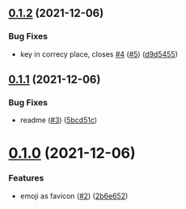 ## [0.1.2](https://github.com/queen-raae/gatsby-plugin-svg-emoji-favicon/compare/v0.1.1...v0.1.2) (2021-12-06)

### Bug Fixes

- key in correcy place, closes [#4](https://github.com/queen-raae/gatsby-plugin-svg-emoji-favicon/issues/4) ([#5](https://github.com/queen-raae/gatsby-plugin-svg-emoji-favicon/issues/5)) ([d9d5455](https://github.com/queen-raae/gatsby-plugin-svg-emoji-favicon/commit/d9d545579b41908e3bd5c26905ce749645ea8ed2))

## [0.1.1](https://github.com/queen-raae/gatsby-plugin-svg-emoji-favicon/compare/v0.1.0...v0.1.1) (2021-12-06)

### Bug Fixes

- readme ([#3](https://github.com/queen-raae/gatsby-plugin-svg-emoji-favicon/issues/3)) ([5bcd51c](https://github.com/queen-raae/gatsby-plugin-svg-emoji-favicon/commit/5bcd51cf22a9d18a36f1011ede0cc98366dfa89c))

# [0.1.0](https://github.com/queen-raae/gatsby-plugin-svg-emoji-favicon/compare/v0.0.0...v0.1.0) (2021-12-06)

### Features

- emoji as favicon ([#2](https://github.com/queen-raae/gatsby-plugin-svg-emoji-favicon/issues/2)) ([2b6e652](https://github.com/queen-raae/gatsby-plugin-svg-emoji-favicon/commit/2b6e652abcfaf549cc42ac78621cd087af15cd4f))
